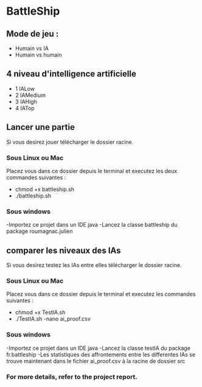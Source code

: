 # BattleShip

## Mode de jeu :
* Humain vs IA
* Humain vs humain 


## 4 niveau d'intelligence artificielle 
* 1 IALow 
* 2 IAMedium
* 3 IAHigh
* 4 IATop

## Lancer une partie 
Si vous desirez jouer  télécharger le dossier racine.
### Sous Linux ou Mac 
Placez vous dans ce dossier depuis le terminal et executez les deux commandes suivantes : 
- chmod +x battleship.sh
- ./battleship.sh
### Sous windows 
-Importez ce projet dans un IDE java
-Lancez la classe battleship du package roumagnac.julien

## comparer les niveaux des IAs
Si vous desirez testez les IAs entre elles  télécharger le dossier racine.
### Sous Linux ou Mac 
Placez vous dans ce dossier depuis le terminal et executez les  commandes suivantes : 
- chmod +x TestIA.sh
- ./TestIA.sh
-nano ai_proof.csv
### Sous windows 
-Importez ce projet dans un IDE java
-Lancez la classe testIA du package fr.battleship
-Les statistiques des affrontements entre les  differentes IAs se trouve maintenant dans le fichier ai_proof.csv à la racine de dossier src





### For more details, refer to the project report.
